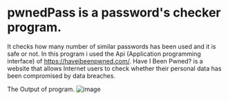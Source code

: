 # pwnedPass is a password's checker program.
It checks how many number of similar passwords has been used and it is safe or not.
 In this program i used the Api (Application programming interface) of  https://haveibeenpwned.com/. 
 Have I Been Pwned? is a website that allows Internet users to check whether their personal data has been compromised by data breaches. 
 
 The Output of program.
 ![image](https://user-images.githubusercontent.com/77974484/118612922-e0131580-b7db-11eb-8104-6b18236942df.png)


